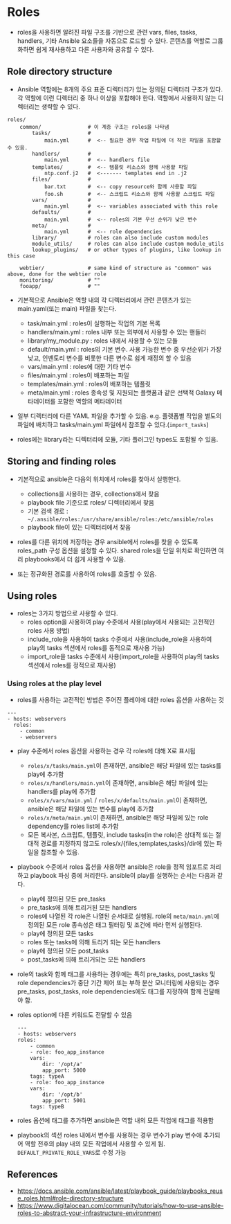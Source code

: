 # Roles
- roles을 사용하면 알려진 파일 구조를 기반으로 관련 vars, files, tasks, handlers, 기타 Ansible 요소들을 자동으로 로드할 수 있다. 콘텐츠를 역할로 그룹화하면 쉽게 재사용하고 다른 사용자와 공유할 수 있다.

## Role directory structure
- Ansible 역할에는 8개의 주요 표준 디렉터리가 있는 정의된 디렉터리 구조가 있다. 각 역할에 이런 디렉터리 중 하나 이상을 포함해야 한다. 역할에서 사용하지 않는 디렉터리는 생략할 수 있다.

```
roles/
    common/               # 이 계층 구조는 roles을 나타냄
        tasks/            #
            main.yml      #  <-- 필요한 경우 작업 파일에 더 작은 파일을 포함할 수 있음.
        handlers/         #
            main.yml      #  <-- handlers file
        templates/        #  <-- 템플릿 리소스와 함께 사용할 파일
            ntp.conf.j2   #  <------- templates end in .j2
        files/            #
            bar.txt       #  <-- copy resource와 함께 사용할 파일
            foo.sh        #  <-- 스크립트 리소스와 함께 사용할 스크립트 파일
        vars/             #
            main.yml      #  <-- variables associated with this role
        defaults/         #
            main.yml      #  <-- roles의 기본 우선 순위가 낮은 변수
        meta/             #
            main.yml      #  <-- role dependencies
        library/          # roles can also include custom modules
        module_utils/     # roles can also include custom module_utils
        lookup_plugins/   # or other types of plugins, like lookup in this case

    webtier/              # same kind of structure as "common" was above, done for the webtier role
    monitoring/           # ""
    fooapp/               # ""

```

- 기본적으로 Ansible은 역할 내의 각 디렉터리에서 관련 콘텐츠가 있는 main.yaml(또는 main) 파일을 찾는다.
    - task/main.yml : roles이 실행하는 작업의 기본 목록
    - handlers/main.yml : roles 내부 또는 외부에서 사용할 수 있는 핸들러
    - library/my_module.py : roles 내에서 사용할 수 있는 모듈
    - default/main.yml : roles의 기본 변수. 사용 가능한 변수 중 우선순위가 가장 낮고, 인벤토리 변수를 비롯한 다른 변수로 쉽게 재정의 할 수 있음
    - vars/main.yml : roles에 대한 기타 변수
    - files/main.yml : roles이 배포하는 파일
    - templates/main.yml : roles이 배포하는 템플릿
    - meta/main.yml : roles 종속성 및 지원되는 플랫폼과 같은 선택적 Galaxy 메타데이터를 포함한 역할의 메타데이터

- 일부 디렉터리에 다른 YAML 파일을 추가할 수 있음. e.g. 플랫폼별 작업을 별도의 파일에 배치하고 tasks/main.yml 파일에서 참조할 수 있다.(`import_tasks`)
- roles에는 library라는 디렉터리에 모듈, 기타 플러그인 types도 포함될 수 있음.

## Storing and finding roles
- 기본적으로 ansible은 다음의 위치에서 roles를 찾아서 실행한다.
    - collections을 사용하는 경우, collections에서 찾음
    - playbook file 기준으로 roles/ 디렉터리에서 찾음
    - 기본 검색 경로 : `~/.ansible/roles:/usr/share/ansible/roles:/etc/ansible/roles`
    - playbook file이 있는 디렉터리에서 찾음

- roles를 다른 위치에 저장하는 경우 ansible에서 roles를 찾을 수 있도록 roles_path 구성 옵션을 설정할 수 있다. shared roles을 단일 위치로 확인하면 여러 playbooks에서 더 쉽게 사용할 수 있음.

- 또는 정규화된 경로를 사용하여 roles를 호출할 수 있음.

## Using roles
- roles는 3가지 방법으로 사용할 수 있다.
    - roles option을 사용하여 play 수준에서 사용(play에서 사용되는 고전적인 roles 사용 방법)
    - include_role을 사용하여 tasks 수준에서 사용(include_role을 사용하여 play의 tasks 섹션에서 roles를 동적으로 재사용 가능)
    - import_role을 tasks 수준에서 사용(import_role을 사용하여 play의 tasks 섹션에서 roles를 정적으로 재사용)

### Using roles at the play level
- roles를 사용하는 고전적인 방법은 주어진 플레이에 대한 roles 옵션을 사용하는 것
```
---
- hosts: webservers
  roles:
    - common
    - webservers
```
- play 수준에서 roles 옵션을 사용하는 경우 각 roles에 대해 X로 표시됨
    - `roles/x/tasks/main.yml`이 존재하면, ansible은 해당 파일에 있는 tasks를 play에 추가함
    - `roles/x/handlers/main.yml`이 존재하면, ansible은 해당 파일에 있는 handlers를 play에 추가함
    - `roles/x/vars/main.yml` / `roles/x/defaults/main.yml`이 존재하면, ansible은 해당 파일에 있는 변수를 play에 추가함
    - `roles/x/meta/main.yml`이 존재하면, ansible은 해당 파일에 있는 role dependency를 roles list에 추가함
    - 모든 복사본, 스크립트, 템플릿, include tasks(in the role)은 상대적 또는 절대적 경로를 지정하지 않고도 roles/x/{files,templates,tasks}/dir에 있는 파일을 참조할 수 있음.

- playbook 수준에서 roles 옵션을 사용하면 ansible은 role을 정적 임포트로 처리하고 playbook 파싱 중에 처리한다. ansible이 play를 실행하는 순서는 다음과 같다.
    - play에 정의된 모든 pre_tasks
    - pre_tasks에 의해 트리거된 모든 handlers
    - roles에 나열된 각 role은 나열된 순서대로 실행됨. role의 `meta/main.yml`에 정의된 모든 role 종속성은 태그 필터링 및 조건에 따라 먼저 실행된다.
    - play에 정의된 모든 tasks
    - roles 또는 tasks에 의해 트리거 되는 모든 handlers
    - play에 정의된 모든 post_tasks
    - post_tasks에 의해 트리거되는 모든 handlers

- role의 task와 함께 태그를 사용하는 경우에는 특히 pre_tasks, post_tasks 및 role dependencies가 중단 기간 제어 또는 부하 분산 모니터링에 사용되는 경우 pre_tasks, post_tasks, role dependencies에도 태그를 지정하여 함께 전달해야 함.

- roles option에 다른 키워드도 전달할 수 있음
    ```
    ---
    - hosts: webservers
    roles:
        - common
        - role: foo_app_instance
        vars:
            dir: '/opt/a'
            app_port: 5000
        tags: typeA
        - role: foo_app_instance
        vars:
            dir: '/opt/b'
            app_port: 5001
        tags: typeB
    ```

- roles 옵션에 태그를 추가하면 ansible은 역할 내의 모든 작업에 태그를 적용함
- playbook의 섹션 roles 내에서 변수를 사용하는 경우 변수가 play 변수에 추가되어 역할 전후의 play 내의 모든 작업에서 사용할 수 있게 됨. `DEFAULT_PRIVATE_ROLE_VARS`로 수정 가능




## References
- https://docs.ansible.com/ansible/latest/playbook_guide/playbooks_reuse_roles.html#role-directory-structure
- https://www.digitalocean.com/community/tutorials/how-to-use-ansible-roles-to-abstract-your-infrastructure-environment


